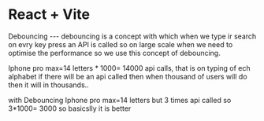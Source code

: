 # React + Vite

Debouncing
--- debouncing is a concept with which when we type ir search on evry key press an API is called so on large scale when we need to optimise the performance so we use this  concept of debouncing.

Iphone pro max=14 letters * 1000= 14000 api calls, that is on typing of ech alphabet if there will be an api called then when thousand of users will do then it will in thousands..

with Debouncing 
Iphone pro max=14 letters but 3 times api called so 3*1000= 3000 so basicslly it is better

